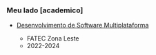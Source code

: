 ### Meu lado \[academico\]

- [Desenvolvimento de Software Multiplataforma](/dsm)

  - FATEC Zona Leste
  - 2022-2024
